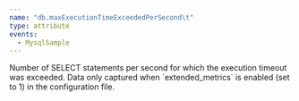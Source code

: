 ```yaml
---
name: "db.maxExecutionTimeExceededPerSecond\t"
type: attribute
events:
  - MysqlSample
---
```


Number of SELECT statements per second for which the execution timeout was exceeded. Data only captured when \`extended\_metrics\` is enabled (set to 1) in the configuration file.